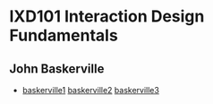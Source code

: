 IXD101 Interaction Design Fundamentals
======================================

John Baskerville
----------------
- [baskerville1](https://csheridan16.github.io/john_baskerville/baskerville1.html)
  [baskerville2](https://csheridan16.github.io/john_baskerville/baskerville2.html)
  [baskerville3](https://csheridan16.github.io/john_baskerville/baskerville3.html)